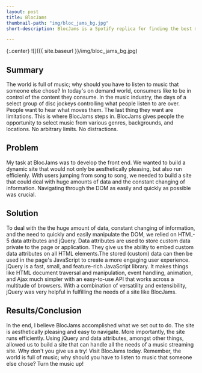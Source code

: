 ```yaml
---
layout: post
title: BlocJams
thumbnail-path: "img/bloc_jams_bg.jpg"
short-description: BlocJams is a Spotify replica for finding the best music and streaming on demand.

---
```


{:.center}
![]({{ site.baseurl }}/img/bloc_jams_bg.jpg)

## Summary

The world is full of music; why should you have to listen to music that someone else chose? In today's on demand world, consumers like to be in control of the content they consume. In the music industry, the days of a select group of disc jockeys controlling what people listen to are over. People want to hear what moves them. The last thing they want are limitations. This is where BlocJams steps in.  BlocJams gives people the opportunity to select music from various genres, backgrounds, and locations. No arbitrary limits. No distractions.   

## Problem
My task at BlocJams was to develop the front end. We wanted to build a dynamic site that would not only be aesthetically pleasing, but also run efficienly. With users jumping from song to song, we needed to build a site that could deal with huge amounts of data and the constant changing of information. Navigating through the DOM as easily and quickly as possible was crucial.


## Solution

To deal with the the huge amount of data, constant changing of information, and the need to quickly and easily manipulate the DOM, we relied on HTML-5 data attributes and jQuery. Data attributes are used to store custom data private to the page or application. They give us the ability to embed custom data attributes on all HTML elements.The stored (custom) data can then be used in the page's JavaScript to create a more engaging user experience. jQuery is a fast, small, and feature-rich JavaScript library. It makes things like HTML document traversal and manipulation, event handling, animation, and Ajax much simpler with an easy-to-use API that works across a multitude of browsers. With a combination of versatility and extensibility, jQuery was very helpful in fulfilling the needs of a site like BlocJams. 



## Results/Conclusion

In the end, I believe BlocJams accomplished what we set out to do. The site is aesthetically pleasing and easy to navigate. More importantly, the site runs efficiently. Using jQuery and data attributes, amongst other things, allowed us to build a site that can handle all the needs of a music streaming site. Why don't you give us a try! Visit BlocJams today. Remember, the world is full of music; why should you have to listen to music that someone else chose? Turn the music up!

